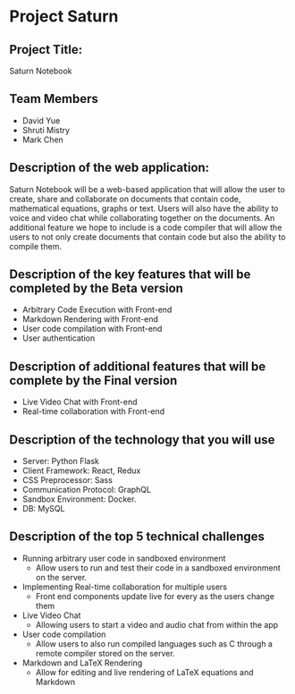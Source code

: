 # Project Saturn

## Project Title:
Saturn Notebook  

## Team Members
- David Yue
- Shruti Mistry
- Mark Chen

## Description of the web application:
Saturn Notebook will be a web-based application that will allow the user to create, share and collaborate on documents that contain code, mathematical equations, graphs or text. Users will also have the ability to voice and video chat while collaborating together on the documents. An additional feature we hope to include is a code compiler that will allow the users to not only create documents that contain code but also the ability to compile them.


## Description of the key features that will be completed by the Beta version

- Arbitrary Code Execution with Front-end
- Markdown Rendering with Front-end
- User code compilation with Front-end
- User authentication

## Description of additional features that will be complete by the Final version
- Live Video Chat with Front-end
- Real-time collaboration with Front-end


## Description of the technology that you will use
- Server: Python Flask
- Client Framework: React, Redux
- CSS Preprocessor: Sass
- Communication Protocol: GraphQL
- Sandbox Environment: Docker.
- DB: MySQL


## Description of the top 5 technical challenges
- Running arbitrary user code in sandboxed environment
  - Allow users to run and test their code in a sandboxed environment on the server.
- Implementing Real-time collaboration for multiple users
  - Front end components update live for every as the users change them
- Live Video Chat
  - Allowing users to start a video and audio chat from within the app
- User code compilation
  - Allow users to also run compiled languages such as C through a remote compiler stored on the server.
- Markdown and LaTeX Rendering
  - Allow for editing and live rendering of LaTeX equations and Markdown

